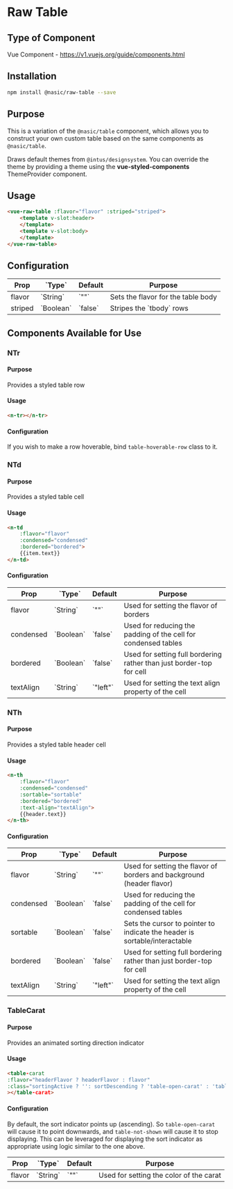 # Raw Table

## Type of Component
Vue Component - https://v1.vuejs.org/guide/components.html


## Installation

```bash
npm install @nasic/raw-table --save
```

## Purpose

This is a variation of the `@nasic/table` component, which allows you to construct your own custom table based on the same components as `@nasic/table`.

Draws default themes from `@intus/designsystem`. You can override the theme by providing a theme using the **vue-styled-components** ThemeProvider component.


## Usage

```html
<vue-raw-table :flavor="flavor" :striped="striped">
    <template v-slot:header>
    </template>
    <template v-slot:body>
    </template>
</vue-raw-table>
```

## Configuration

<table>
    <thead>
        <tr>
            <th>Prop</th>
            <th>`Type`</th>
            <th>Default</th>
            <th>Purpose</th>
        </tr>
    </thead>
    <tbody>
        <tr><td>flavor</td><td>`String`</td><td>`""`</td><td>Sets the flavor for the table body</td></tr>
        <tr><td>striped</td><td>`Boolean`</td><td>`false`</td><td>Stripes the `tbody` rows</td></tr>
    </tbody>
</table>


## Components Available for Use

### NTr

#### Purpose

Provides a styled table row

#### Usage

```html
<n-tr></n-tr>
```

#### Configuration

If you wish to make a row hoverable, bind `table-hoverable-row` class to it.

### NTd

#### Purpose

Provides a styled table cell

#### Usage


```html
<n-td
    :flavor="flavor"
    :condensed="condensed"
    :bordered="bordered">
    {{item.text}}
</n-td>
```

#### Configuration

<table>
    <thead>
        <tr>
            <th>Prop</th>
            <th>`Type`</th>
            <th>Default</th>
            <th>Purpose</th>
        </tr>
    </thead>
    <tbody>
        <tr><td>flavor</td><td>`String`</td><td>`""`</td><td>Used for setting the flavor of borders</td></tr>
        <tr><td>condensed</td><td>`Boolean`</td><td>`false`</td><td>Used for reducing the padding of the cell for condensed tables</td></tr>
        <tr><td>bordered</td><td>`Boolean`</td><td>`false`</td><td>Used for setting full bordering rather than just border-top for cell</td></tr>
        <tr><td>textAlign</td><td>`String`</td><td>`"left"`</td><td>Used for setting the text align property of the cell</td></tr>
    </tbody>
</table>

### NTh

#### Purpose

Provides a styled table header cell

#### Usage

```html
<n-th
    :flavor="flavor"
    :condensed="condensed"
    :sortable="sortable"
    :bordered="bordered"
    :text-align="textAlign">
    {{header.text}}
</n-th>
```

#### Configuration

<table>
    <thead>
        <tr>
            <th>Prop</th>
            <th>`Type`</th>
            <th>Default</th>
            <th>Purpose</th>
        </tr>
    </thead>
    <tbody>
        <tr><td>flavor</td><td>`String`</td><td>`""`</td><td>Used for setting the flavor of borders and background (header flavor)</td></tr>
        <tr><td>condensed</td><td>`Boolean`</td><td>`false`</td><td>Used for reducing the padding of the cell for condensed tables</td></tr>
        <tr><td>sortable</td><td>`Boolean`</td><td>`false`</td><td>Sets the cursor to pointer to indicate the header is sortable/interactable</td></tr>
        <tr><td>bordered</td><td>`Boolean`</td><td>`false`</td><td>Used for setting full bordering rather than just border-top for cell</td></tr>
        <tr><td>textAlign</td><td>`String`</td><td>`"left"`</td><td>Used for setting the text align property of the cell</td></tr>
    </tbody>
</table>



### TableCarat

#### Purpose

Provides an animated sorting direction indicator

#### Usage

```html
<table-carat
:flavor="headerFlavor ? headerFlavor : flavor"
:class="sortingActive ? '': sortDescending ? 'table-open-carat' : 'table-not-shown'"
></table-carat>
```

#### Configuration

By default, the sort indicator points up (ascending). So `table-open-carat` will cause it to point downwards, and `table-not-shown` will cause it to stop displaying. This can be leveraged for displaying the sort indicator as appropriate using logic similar to the one above.

<table>
    <thead>
        <tr>
            <th>Prop</th>
            <th>`Type`</th>
            <th>Default</th>
            <th>Purpose</th>
        </tr>
    </thead>
    <tbody>
        <tr><td>flavor</td><td>`String`</td><td>`""`</td><td>Used for setting the color of the carat</td></tr>
    </tbody>
</table>